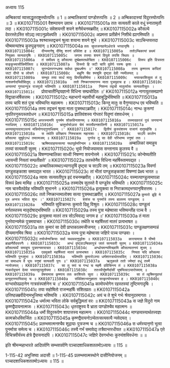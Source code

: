 अध्यायः 115

अम्बिकायां व्यासाद्धृतराष्ट्रस्योत्पत्तिः ॥ 1 ॥ अम्बालिकायां पाण्डोरुत्पत्तिः ॥ 2 ॥ अम्बिकादास्यां विदुरस्योत्पत्तिः ॥ 3 ॥
KK0107115001	वैशम्पायन उवाच ।
KK0107115001a	ततः सत्यवती काले वधूं स्नातामृतौ तदा ।
KK0107115001c	संवेशयन्ती शयने शनैर्वचनमब्रवीत् ॥
KK0107115002a	कौसल्ये देवरस्तेऽस्ति सोऽद्य त्वाऽनुप्रवेक्ष्यति ।
KK0107115002c	अप्रमत्ता प्रतीक्षैनं निशीथे ह्यागमिष्यति ॥
KK0107115003a	श्वश्र्वास्तद्वचनं श्रुत्वा शयाना शयने शुभे ।
KK0107115003c	साऽचिन्तयत्तदा भीष्ममन्यांश्च कुरुपुङ्गवान् ॥
KK0107115004a	`ततः सुप्तजनप्रायेऽर्धरात्रे भगवानृषिः ।
KK0107115004c	दीप्यमानेषु दीपेषु शरणं प्रविवेश ह ॥
KK0107115005a	ततोऽम्बिकायां प्रथमं नियुक्तः सत्यवागृषिः ।
KK0107115005c	जगाम तस्याः शयनं विपुले तपसि स्थितः ॥
KK0107115006a	तं समीक्ष्य तु कौसल्या दुष्प्रेक्षमतथोचिता ।
KK0107115006c	विरूप इति वित्रस्ता सङ्कुच्यासीन्निमीलिता ॥
KK0107115007a	विरूपो हि जटी चापि दुर्वर्णः परुषः कृशः ।
KK0107115007c	सुगन्धेतरगन्धश्च सर्वथा दुष्प्रधर्षणः ॥'
KK0107115008a	तस्य कृष्णस्य कपिलां जटां दीप्ते च लोचने ।
KK0107115008c	बभ्रूणि चैव श्मश्रूमि दृष्ट्वा देवी न्यमीलयत् ॥
KK0107115009a	सम्भूव तया सार्धं मातुः प्रियचिकीर्षया ।
KK0107115009c	भयात्काशिसुता तं तु नाशक्नोदभिवीक्षितुम् ॥
KK0107115010a	ततो निष्क्रान्तमागम्य माता पुत्रमुवाच ह ।
KK0107115010c	अप्यस्यां गुणवान्पुत्र राजपुत्रो भविष्यति ॥
KK0107115011a	निशम्य तद्वचो मातुर्व्यासः सत्यवतीसुतः ।
KK0107115011c	`प्रोवाचातीन्द्रियज्ञानो विधिना सम्प्रचोदितः ॥'
KK0107115012a	नागायुतसमप्राणो विद्वान्राजर्षिसत्तमः ।
KK0107115012c	महाभागो महावीर्यो महाबुद्धिर्भविष्यति ॥
KK0107115013a	तस्य चापि शतं पुत्रा भविष्यन्ति महात्मनः ।
KK0107115013c	किन्तु मातुः स वैगुण्यादन्ध एव भविष्यति ॥
KK0107115014a	तस्य तद्वचनं श्रुत्वा माता पुत्रमथाऽब्रवीत् ।
KK0107115014c	नान्धः कुरूणां नृपतिरनुरूपस्तपोधन ॥
KK0107115015a	ज्ञातिवंशस्य गोप्तारं पितॄणां वंशवर्धनम् ।
KK0107115015c	`अपरस्यामपि पुनर्मम शोकविनाशनम् ॥
KK0107115016a	तस्मादवरजं पुत्रं जनयान्यं नराधिपम् ।
KK0107115016c	भ्रातुर्भार्याऽवरा चेयं रूपयौवनशालिनी ॥
KK0107115017a	अस्यामुत्पादयाऽपत्यं मन्नियोगाद्गुणाधिकम् ।'
KK0107115017c	द्वितीयं कुरुवंशस्य राजानं दातुमर्हसि ॥
KK0107115018a	स तथेति प्रतिज्ञाय निश्चक्राम महायशाः ।
KK0107115018c	साऽपि कालेन कौसल्या सुषुवेऽन्धं तमात्मजम् ॥
KK0107115019a	पुनरेव तु सा देवी परिभाष्य स्नुषां ततः ।
KK0107115019c	ऋषिमावाहयत्सत्या यथापूर्वमरिन्दम ॥
KK0107115020a	`अम्बालिकां समाहूय तस्यां सत्यवती सुतम् ।
KK0107115020c	भूयो नियोजयामास सन्तानाय कुलस्य वै ॥
KK0107115021a	विषण्णाम्बालिका साध्वी निषण्णा शयनोत्तमे ।
KK0107115021c	कोन्वेष्यतीति ध्यायन्ती नियतां सम्प्रतीक्षते' ॥
KK0107115022a	ततस्तेनैव विधिना महर्षिस्तामपद्यत ।
KK0107115022c	अम्बालिकामथाऽभ्यागादृषिं दृष्ट्वा च साऽपि तम् ॥
KK0107115023a	विवर्णा पाण्डुसङ्काशा समपद्यत भारत ।
KK0107115023c	तां भीतां पाण्डुसङ्काशां विषण्णां प्रेक्ष्य भारत ॥
KK0107115024a	व्यासः सत्यवतीपुत्र इदं वचनमब्रवीत् ।
KK0107115024c	यस्मात्पाण्डुत्वमापन्ना विरूपं प्रेक्ष्य मामिह ॥
KK0107115025a	तस्मादेष सुतस्ते वै पाण्डुरेव भविष्यति ।
KK0107115025c	नाम चास्यैतदेवेह भविष्यति शुभानने ॥
KK0107115026a	इत्युक्त्वा स निराक्रामद्भगवानृषिसत्तमः ।
KK0107115026c	ततो निष्क्रान्तमालोक्य सत्या पुत्रमथाऽब्रवीत् ॥
KK0107115027a	`कुमारो ब्रूहि मे पुत्र अप्यत्र भविता शुभः ।'
KK0107115027c	शशंस स पुनर्मात्रे तस्य बालस्य पाण्डुताम् ॥
KK0107115028a	`भविष्यति सुविक्रान्तः कुमारो दिक्षु विश्रुतः ।
KK0107115028c	पाण्डुत्वं वर्णतस्तस्य मातृदोषाद्भविष्यति ॥
KK0107115029a	तस्य पुत्रा महेष्वासा भविष्यन्तीह पञ्च वै ।
KK0107115029c	इत्युक्त्वा मातरं तत्र सोऽभिवाद्य जगाम ह ॥'
KK0107115030a	तं माता पुनरेवान्यमेकं पुत्रमयाचत ।
KK0107115030c	तथेति च महर्षिस्तां मातरं प्रत्यभाषत ॥
KK0107115031a	ततः कुमारं सा देवी प्राप्तकालमजीजनत् ।
KK0107115031c	पाण्डुलक्षणसम्पन्नं दीप्यमानमिव श्रिया ॥
KK0107115032a	यस्य पुत्रा महेष्वासा जज्ञिरे पञ्च पाण्डवाः ।
KK0107115032c	`तयोर्जन्मक्रियाः सर्वा यथावदनुपूर्वशः ॥
KK0107115033a	कारयामास वै भीष्मो ब्राह्मणैर्वेदपारगैः ।
KK0107115033c	अन्धं दृष्ट्वाऽम्बिकापुत्रं जातं सत्यवती सुतम् ॥
KK0107115034a	कौसल्यार्थे समाहूय पुत्रमन्यमयाचत ।
KK0107115034c	अन्धोयमन्यमिच्छामि कौसल्यातनयं शुभम् ॥
KK0107115035a	एवमुक्तो महर्षिस्तां मातरं प्रत्यभाषत ।
KK0107115035c	नियता यदि कौसल्या भविष्यति पुनःशुभा ॥
KK0107115036a	भविष्यति कुमारोऽस्या धर्मशास्त्रार्थतत्ववित् ।
KK0107115036c	तां समाधाय वै भूयः स्नुषां सत्यवती पुनः ॥'
KK0107115037a	ऋतुकाले ततो ज्येष्ठां वधूं तस्मै न्ययोजयत् ।
KK0107115037c	सा तु रूपं च गन्धं च महर्षेः प्रविचिन्त्य तं ॥
KK0107115038a	नाकरोद्वचनं देव्या भयात्सुरसुतोपमा ।
KK0107115038c	ततःस्वैर्भूषणैर्दासीं भूषयित्वाऽप्सरोपमाम् ॥
KK0107115039a	प्रेषयामास कृष्णाय ततः काशिपतेः सुता ।
KK0107115039c	सा तं त्वृषिमनुप्राप्तं प्रत्युद्गम्याभिवाद्य च ॥
KK0107115040a	संविवेशाभ्यनुज्ञाता सत्कृत्योपचचार ह ।
KK0107115040c	`वाग्भावोपप्रदानेन गात्रसंस्पर्शनेन च ॥'
KK0107115041a	कामोपभोगेन रहस्तस्यां तुष्टिमगादृषिः ।
KK0107115041c	तया सहोषितो राजन्महर्षिः संशितव्रतः ॥
KK0107115042a	उत्तिष्ठन्नब्रवीदेनामभुजिष्या भविष्यसि ।
KK0107115042c	अयं च ते शुभे गर्भः श्रेयानुदरमागतः ।
KK0107115042e	धर्मात्मा भविता लोके सर्वबुद्धिमतां वरः ॥
KK0107115043a	स जज्ञे विदुरो नाम कृष्णद्वैपायनात्मजः ।
KK0107115043c	धृतराष्ट्रस्य वै भ्राता पाण्डोश्चैव महात्मनः ॥
KK0107115044a	धर्मो विदुररूपेण शापात्तस्य महात्मनः ।
KK0107115044c	माण्डव्यस्यार्थतत्त्वज्ञः कामक्रोधविवर्जितः ॥
KK0107115045a	कृष्णद्वैपायनोऽप्येतत्सत्यवत्यै न्यवेदयत् ।
KK0107115045c	प्रलम्भमात्मनश्चैव शूद्रायाः पुत्रजन्म च ॥
KK0107115046a	स धर्मस्यानृणो भूत्वा पुनर्मात्रा समेत्य च ।
KK0107115046c	तस्यै गर्भं समावेद्य तत्रैवान्तरधीयत ॥
KK0107115047a	एते विचित्रवीर्यस्य क्षेत्रे द्वैपायनादपि ।
KK0107115047c	जज्ञिरे देवगर्भाभाः कुरुवंशविवर्धनाः ॥ ॥

इति श्रीमन्महाभारते आदिपर्वणि सम्भवपर्वणि पञ्चादशाधिकशततमोऽध्यायः ॥ 115 ॥

1-115-42 अभुजिष्या अदासी ॥ 1-115-45 प्रलम्भमात्मस्थोने दासीनियोजनम् ॥ पञ्चादशाधिकशततमोऽध्यायः ॥ 115 ॥
